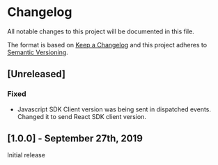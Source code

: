 # Changelog
All notable changes to this project will be documented in this file.

The format is based on [Keep a Changelog](http://keepachangelog.com/en/1.0.0/)
and this project adheres to [Semantic Versioning](http://semver.org/spec/v2.0.0.html).

## [Unreleased]

### Fixed
- Javascript SDK Client version was being sent in dispatched events. Changed it to send React SDK client version.

## [1.0.0] - September 27th, 2019

Initial release
